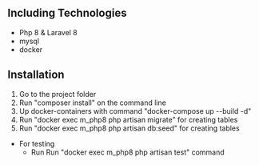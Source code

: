 ## Including Technologies
- Php 8 & Laravel 8
- mysql
- docker


## Installation
1. Go to the project folder
2. Run "composer install" on the command line
3. Up docker-containers with command "docker-compose up --build -d"
4. Run "docker exec m_php8 php artisan migrate" for creating tables
5. Run "docker exec m_php8 php artisan db:seed" for creating tables

* For testing
    - Run Run "docker exec m_php8 php artisan test" command 

